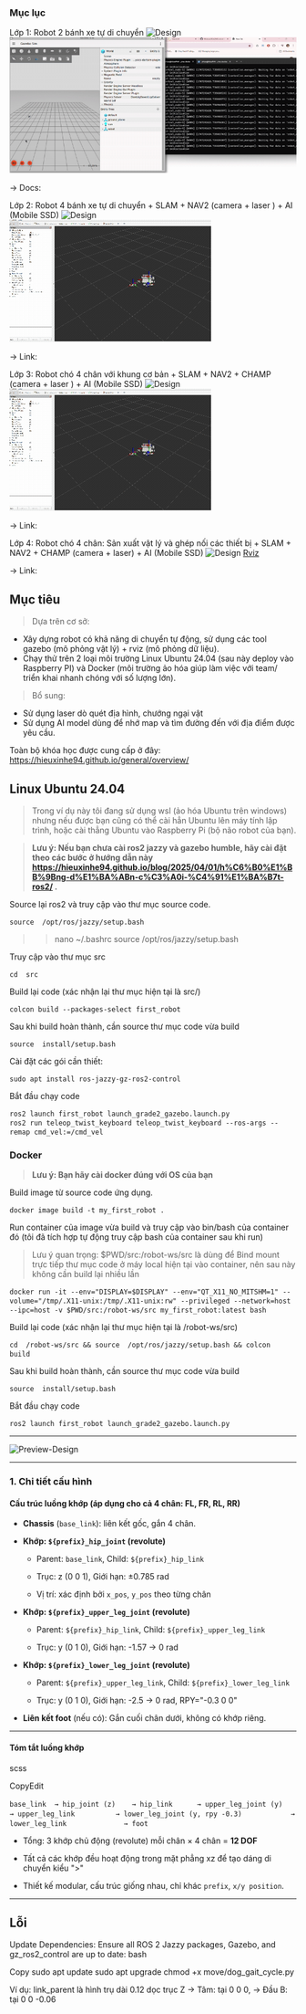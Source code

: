 ### Mục lục
Lớp 1: Robot 2 bánh xe tự di chuyển 
![Design]()
![Gazebo demo](https://github.com/hieuxinhe94/ros2-learning/blob/main/docs/first_robot_two_wheel_gazebo_rviz.gif?raw=true)

-> Docs: 

Lớp 2: Robot 4 bánh xe tự di chuyển + SLAM + NAV2 (camera + laser ) + AI (Mobile SSD)
![Design]()
![Gazebo demo](https://github.com/hieuxinhe94/ros2-learning/blob/main/docs/simple_robot_running_2.gif?raw=true)

-> Link: 

Lớp 3: Robot chó 4 chân với khung cơ bản  + SLAM + NAV2  + CHAMP (camera + laser ) + AI (Mobile SSD)
![Design](https://github.com/hieuxinhe94/ros2-learning/blob/main/docs/dog_v2_preview_design.gif?raw=true)
![Rviz](https://github.com/hieuxinhe94/ros2-learning/blob/main/docs/simple_robot_running_2.gif?raw=true)

-> Link: 

Lớp 4: Robot chó 4 chân: Sản xuất vật lý và ghép nối các thiết bị + SLAM + NAV2  + CHAMP (camera + laser)  + AI (Mobile SSD)
![Design]()
[Rviz]()

-> Link: 


## Mục tiêu
> Dựa trên cơ sở:
- Xây dựng robot có khả năng di chuyển tự động, sử dụng các tool gazebo (mô phỏng vật lý) + rviz (mô phỏng dữ liệu).
- Chạy thử trên 2 loại môi trường Linux Ubuntu 24.04  (sau này deploy vào Raspberry PI) và Docker (môi trường ảo hóa giúp làm việc với team/ triển khai nhanh chóng với số lượng lớn).
> Bổ sung:
- Sử dụng laser dò quét địa hình, chướng ngại vật
- Sử dụng AI model dùng để nhớ map và tìm đường đến với địa điểm được yêu cầu.

Toàn bộ khóa học được cung cấp ở đây: https://hieuxinhe94.github.io/general/overview/ 

## Linux Ubuntu 24.04
> Trong ví dụ này tôi đang sử dụng wsl (ảo hóa Ubuntu trên windows) nhưng nếu được bạn cũng có thể cài hẳn Ubuntu lên máy tính lập trình, hoặc cài thẳng Ubuntu vào Raspberry Pi (bộ não robot của bạn). 

> **Lưu ý: Nếu bạn chưa cài ros2 jazzy và gazebo humble, hãy cài đặt theo các bước ở hướng dẫn này https://hieuxinhe94.github.io/blog/2025/04/01/h%C6%B0%E1%BB%9Bng-d%E1%BA%ABn-c%C3%A0i-%C4%91%E1%BA%B7t-ros2/  .** 

Source lại ros2 và truy cập vào thư mục source code. 

    source  /opt/ros/jazzy/setup.bash

>> nano ~/.bashrc
>> source  /opt/ros/jazzy/setup.bash


Truy cập vào thư mục src 

    cd  src
Build lại code (xác nhận lại thư mục hiện tại là src/)

    colcon build --packages-select first_robot
Sau khi build hoàn thành, cần source thư mục code vừa build

    source  install/setup.bash
Cài đặt các gói cần thiết:
    
    sudo apt install ros-jazzy-gz-ros2-control


Bắt đầu chạy code

    ros2 launch first_robot launch_grade2_gazebo.launch.py
    ros2 run teleop_twist_keyboard teleop_twist_keyboard --ros-args --remap cmd_vel:=/cmd_vel

### Docker

> **Lưu ý: Bạn hãy cài docker đúng với OS của bạn** 

Build image từ source code ứng dụng. 

    docker image build -t my_first_robot .
Run container của image vừa build và truy cập vào bin/bash của container đó (tôi đã tích hợp tự động truy cập bash của container sau khi run) 
> Lưu ý quan trọng: $PWD/src:/robot-ws/src là dùng để Bind mount trực tiếp thư mục code ở máy local hiện tại vào container, nên sau này không cần build lại nhiều lần

    docker run -it --env="DISPLAY=$DISPLAY" --env="QT_X11_NO_MITSHM=1" --volume="/tmp/.X11-unix:/tmp/.X11-unix:rw" --privileged --network=host --ipc=host -v $PWD/src:/robot-ws/src my_first_robot:latest bash
Build lại code (xác nhận lại thư mục hiện tại là /robot-ws/src)

    cd  /robot-ws/src && source  /opt/ros/jazzy/setup.bash && colcon  build
Sau khi build hoàn thành, cần source thư mục code vừa build

    source  install/setup.bash

Bắt đầu chạy code

    ros2 launch first_robot launch_grade2_gazebo.launch.py
    
    
* * *
![Preview-Design](https://github.com/hieuxinhe94/ros2-learning/blob/main/docs/dog_v2_preview_design.gif?raw=true)


* * *

### 1\. Chi tiết cấu hình

#### **Cấu trúc luồng khớp (áp dụng cho cả 4 chân: FL, FR, RL, RR)**

*   **Chassis** (`base_link`): liên kết gốc, gắn 4 chân.
    
*   **Khớp: `${prefix}_hip_joint` (revolute)**
    
    *   Parent: `base_link`, Child: `${prefix}_hip_link`
        
    *   Trục: z (0 0 1), Giới hạn: ±0.785 rad
        
    *   Vị trí: xác định bởi `x_pos`, `y_pos` theo từng chân
        
*   **Khớp: `${prefix}_upper_leg_joint` (revolute)**
    
    *   Parent: `${prefix}_hip_link`, Child: `${prefix}_upper_leg_link`
        
    *   Trục: y (0 1 0), Giới hạn: -1.57 → 0 rad
        
*   **Khớp: `${prefix}_lower_leg_joint` (revolute)**
    
    *   Parent: `${prefix}_upper_leg_link`, Child: `${prefix}_lower_leg_link`
        
    *   Trục: y (0 1 0), Giới hạn: -2.5 → 0 rad, RPY="-0.3 0 0"
        
*   **Liên kết foot** (nếu có): Gắn cuối chân dưới, không có khớp riêng.
    

* * *

#### **Tóm tắt luồng khớp**

scss

CopyEdit

`base_link  → hip_joint (z)    → hip_link      → upper_leg_joint (y)        → upper_leg_link          → lower_leg_joint (y, rpy -0.3)            → lower_leg_link              → foot`

*   Tổng: 3 khớp chủ động (revolute) mỗi chân × 4 chân = **12 DOF**
    
*   Tất cả các khớp đều hoạt động trong mặt phẳng xz để tạo dáng di chuyển kiểu ">"
    
*   Thiết kế modular, cấu trúc giống nhau, chỉ khác `prefix`, `x/y position`.
 
* * *

 
## Lỗi 

Update Dependencies:
Ensure all ROS 2 Jazzy packages, Gazebo, and gz_ros2_control are up to date:
bash

Copy
sudo apt update
sudo apt upgrade
chmod +x move/dog_gait_cycle.py
    <!-- need to compose all to single file  run  xacro first_robot/description/robot.urdf.xacro > robot.urdf -->
  <!-- Tâm link nằm giữa  origin là tại tâm hình học  nên Đầu A nằm ở  +L/2 theo trục Z Đầu B nằm ở  -L/2 theo trục Z -->
  Ví dụ: link_parent là hình trụ dài 0.12 dọc trục Z
→ Tâm: tại 0 0 0,
→ Đầu B: tại 0 0 -0.06
